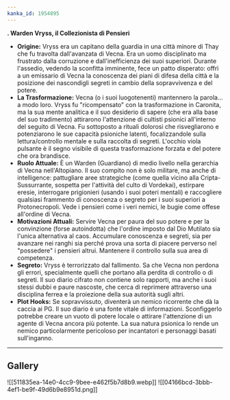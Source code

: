 ```yaml
---
kanka_id: 1954895
---
```


**. Warden Vryss, il Collezionista di Pensieri**

* **Origine:**
  Vryss era un capitano della guardia in una città minore di Thay che fu
  travolta dall'avanzata di Vecna. Era un uomo disciplinato ma frustrato
  dalla corruzione e dall'inefficienza dei suoi superiori. Durante
  l'assedio, vedendo la sconfitta imminente, fece un patto disperato:
  offrì a un emissario di Vecna la conoscenza dei piani di difesa della
  città e la posizione dei nascondigli segreti in cambio della
  sopravvivenza e del potere.
* **La Trasformazione:**
  Vecna (o i suoi luogotenenti) mantennero la parola... a modo loro.
  Vryss fu "ricompensato" con la trasformazione in Caronita, ma la sua
  mente analitica e il suo desiderio di sapere
  (che era alla base del suo tradimento) attirarono l'attenzione di
  cultisti psionici all'interno del seguito di Vecna. Fu sottoposto a
  rituali dolorosi che risvegliarono e potenziarono le sue capacità
  psioniche latenti, focalizzandole sulla lettura/controllo mentale e
  sulla raccolta di segreti. L'occhio viola pulsante è il segno visibile
  di questa trasformazione forzata e del potere che ora brandisce.
* **Ruolo Attuale:**
  È un Warden (Guardiano) di medio livello nella gerarchia di Vecna
  nell'Altopiano. Il suo compito non è solo militare, ma anche di intelligence:
  pattugliare aree strategiche (come quella vicino alla
  Cripta-Sussurrante, sospetta per l'attività del culto di Vordekai),
  estirpare eresie, interrogare prigionieri (usando i suoi poteri mentali)
  e raccogliere qualsiasi frammento di conoscenza o segreto per i suoi
  superiori a Protonecropoli. Vede i pensieri come i veri nemici, le bugie
  come offese all'ordine di Vecna.
* **Motivazioni Attuali:**
  Servire Vecna per paura del suo potere e per la convinzione (forse
  autoindotta) che l'ordine imposto dal Dio Mutilato sia l'unica
  alternativa al caos. Accumulare conoscenza e segreti, sia per avanzare
  nei ranghi sia perché prova una sorta di piacere perverso nel
  "possedere" i pensieri altrui. Mantenere il controllo sulla sua area di
  competenza.
* **Segreto:**
  Vryss è terrorizzato dal fallimento. Sa che Vecna non perdona gli
  errori, specialmente quelli che portano alla perdita di controllo o di
  segreti. Il suo diario cifrato non contiene solo rapporti, ma anche i
  suoi stessi dubbi e paure nascoste, che cerca di reprimere attraverso
  una disciplina ferrea e la proiezione della sua autorità sugli altri.
* **Plot Hooks:**
  Se sopravvissuto, diventerà un nemico ricorrente che dà la caccia ai
  PG. Il suo diario è una fonte vitale di informazioni. Sconfiggerlo
  potrebbe creare un vuoto di potere locale o attirare l'attenzione di un
  agente di Vecna ancora più potente. La sua natura psionica lo rende un
  nemico particolarmente pericoloso per incantatori e personaggi basati
  sull'inganno.

---
## Gallery
![[511835ea-14e0-4cc9-9bee-e462f5b7d8b9.webp]]
![[04166bcd-3bbb-4ef1-be9f-49d6b9e8951d.png]]